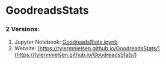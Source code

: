 # GoodreadsStats
### 2 Versions: 
1. Jupyter Notebook: [GoodreadsStats.ipynb](/GoodreadsStats.ipynb)
2. Website: [https://tylermnielsen.github.io/GoodreadsStats/](https://tylermnielsen.github.io/GoodreadsStats/)